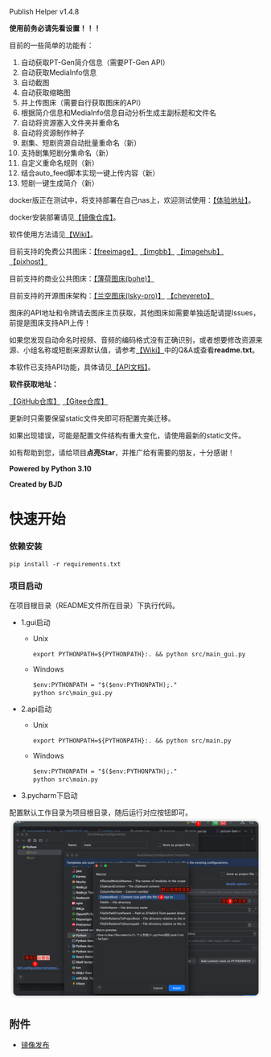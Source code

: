 Publish Helper v1.4.8

**使用前务必请先看设置！！！**

目前的一些简单的功能有：

1. 自动获取PT-Gen简介信息（需要PT-Gen API）
2. 自动获取MediaInfo信息
3. 自动截图
4. 自动获取缩略图
5. 并上传图床（需要自行获取图床的API）
6. 根据简介信息和MediaInfo信息自动分析生成主副标题和文件名
7. 自动将资源塞入文件夹并重命名
8. 自动将资源制作种子
9. 剧集、短剧资源自动批量重命名（新）
10. 支持剧集短剧分集命名（新）
11. 自定义重命名规则（新）
12. 结合auto_feed脚本实现一键上传内容（新）
13. 短剧一键生成简介（新）

docker版正在测试中，将支持部署在自己nas上，欢迎测试使用：[【体验地址】](http://47.94.40.202:18080/)。

docker安装部署请见[【镜像仓库】](https://hub.docker.com/r/sertion1126/publish-helper)。

软件使用方法请见[【Wiki】](https://github.com/publish-helper/publish-helper/wiki/Publish-Helper-Wiki)。

目前支持的免费公共图床：[【freeimage】](https://freeimage.host/) [【imgbb】](https://imgbb.com/) [【imagehub】](https://www.imagehub.cc/) [【pixhost】](https://pixhost.to/)

目前支持的商业公共图床：[【薄荷图床(bohe)】](https://zixiaoyun.com/)

目前支持的开源图床架构：[【兰空图床(lsky-pro)】](https://github.com/lsky-org/lsky-pro) [【chevereto】](https://github.com/rodber/chevereto-free)

图床的API地址和令牌请去图床主页获取，其他图床如需要单独适配请提Issues，前提是图床支持API上传！

如果您发现自动命名时视频、音频的编码格式没有正确识别，或者想要修改资源来源、小组名称或短剧来源默认值，请参考[【Wiki】](https://github.com/publish-helper/publish-helper/wiki/Publish-Helper-Wiki)中的Q&A或查看**readme.txt**。

本软件已支持API功能，具体请见[【API文档】](https://apifox.com/apidoc/shared-6d670fb1-eb1f-4431-afdb-29b19fe1ffe1)。

**软件获取地址：**

[【GitHub仓库】](https://github.com/publish-helper/publish-helper/releases) [【Gitee仓库】](https://gitee.com/publish-helper/publish-helper/releases)

更新时只需要保留static文件夹即可将配置完美迁移。

如果出现错误，可能是配置文件结构有重大变化，请使用最新的static文件。

如有帮助到您，请给项目**点亮Star**，并推广给有需要的朋友，十分感谢！

**Powered by Python 3.10**

**Created by BJD**


# 快速开始

### 依赖安装

```
pip install -r requirements.txt
```

### 项目启动

在项目根目录（README文件所在目录）下执行代码。

* 1.gui启动
  * Unix
    ```shell
    export PYTHONPATH=${PYTHONPATH}:. && python src/main_gui.py
    ```
  * Windows
    ```shell
    $env:PYTHONPATH = "$($env:PYTHONPATH);."
    python src\main_gui.py
    ```

* 2.api启动
  * Unix
    ```shell
    export PYTHONPATH=${PYTHONPATH}:. && python src/main.py
    ```
  * Windows
    ```shell
    $env:PYTHONPATH = "$($env:PYTHONPATH);."
    python src\main.py
    ```

* 3.pycharm下启动

配置默认工作目录为项目根目录，随后运行对应按钮即可。
![img.png](docs/img/img.png)

## 附件

- [镜像发布](docs/docker_publish.md)